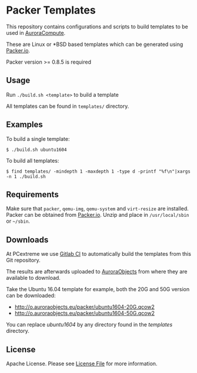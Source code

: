 # Packer Templates
This repository contains configurations and scripts to build templates to be used in [AuroraCompute](https://www.pcextreme.nl/aurora/compute).

These are Linux or *BSD based templates which can be generated using [Packer.io](https://packer.io/).

Packer version >= 0.8.5 is required

## Usage
Run `./build.sh <template>` to build a template

All templates can be found in `templates/` directory.

## Examples
To build a single template:

```
$ ./build.sh ubuntu1604
```

To build all templates:

```
$ find templates/ -mindepth 1 -maxdepth 1 -type d -printf "%f\n"|xargs -n 1 ./build.sh
```

## Requirements
Make sure that `packer`, `qemu-img`, `qemu-system` and `virt-resize` are installed. Packer can be obtained from [Packer.io](https://packer.io/). Unzip and place in `/usr/local/sbin` or `~/sbin`.

## Downloads
At PCextreme we use [Gitlab CI](https://gitlab.com/) to automatically build the templates from this Git repository.

The results are afterwards uploaded to [AuroraObjects](https://www.pcextreme.com/aurora/objects) from where they are available to download.

Take the Ubuntu 16.04 template for example, both the 20G and 50G version can be downloaded:

* http://o.auroraobjects.eu/packer/ubuntu1604-20G.qcow2
* http://o.auroraobjects.eu/packer/ubuntu1604-50G.qcow2

You can replace *ubuntu1604* by any directory found in the *templates* directory.

## License
Apache License. Please see [License File](LICENSE) for more information.

